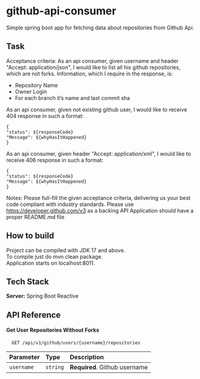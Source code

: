 # github-api-consumer

Simple spring boot app for fetching data about repositories from Github Api.
## Task
Acceptance criteria:
As an api consumer, given username and header "Accept: application/json", I would like to list all his github repositories, which are not forks. Information, which I require in the response, is:

- Repository Name
- Owner Login
- For each branch it’s name and last commit sha

As an api consumer, given not existing github user, I would like to receive 404 response in such a format:
```
{
"status": ${responseCode}
"Message": ${whyHasItHappened}
}
```

As an api consumer, given header "Accept: application/xml", I would like to receive 406 response in such a format:  

```
{
"status": ${responseCode}  
"Message": ${whyHasItHappened}
} 
```

Notes:
Please full-fill the given acceptance criteria, delivering us your best code compliant with industry standards.
Please use https://developer.github.com/v3 as a backing API
Application should have a proper README.md file
## How to build

Project can be compiled with JDK 17 and above. \
To compile just do mvn clean package.\
Application starts on localhost:8011.

## Tech Stack

**Server:** Spring Boot Reactive

## API Reference

#### Get User Repositories Without Forks

```http
  GET /api/v1/github/users/{username}/repositories
```

| Parameter  | Type     | Description                   |
|:-----------|:---------|:------------------------------|
| `username` | `string` | **Required**. Github username |



